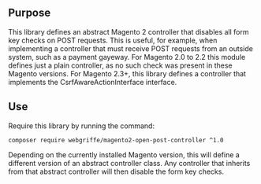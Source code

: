 Purpose
-------

This library defines an abstract Magento 2 controller that disables all form key checks on POST requests. This is useful, for example, when implementing a controller that must receive POST requests from an outside system, such as a payment gayeway.
For Magento 2.0 to 2.2 this module defines just a plain controller, as no such check was present in these Magento versions. For Magento 2.3+, this library defines a controller that implements the CsrfAwareActionInterface interface.

Use
---

Require this library by running the command:

```
composer require webgriffe/magento2-open-post-controller ^1.0
```

Depending on the currently installed Magento version, this will define a different version of an abstract controller class. Any controller that inherits from that abstract controller will then disable the form key checks. 
